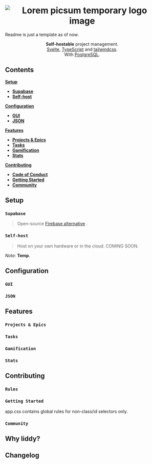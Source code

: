 <h1 align="center">
  <img src="https://picsum.photos/400/300" alt="Lorem picsum temporary logo image" />
</h1>

Readme is just a template as of now.

<div align="center">

  **Self-hostable** project management.<br>
  [Svelte][svelte], [TypeScript][ts] and [tailwindcss][tailwind].<br>
  With [PostgreSQL][postgres].<br>

</div>

## Contents

[**Setup**](#setup)
  * [**Supabase**](#supabase)
  * [**Self-host**](#self-host)

[**Configuration**](#configuration)
  * [**GUI**](#gui)
  * [**JSON**](#json)

[**Features**](#features)
  * [**Projects & Epics**](#projects-epics)
  * [**Tasks**](#tasks)
  * [**Gamification**](#gamification)
  * [**Stats**](#stats)

[**Contributing**](#contributing)
  * [**Code of Conduct**](#rules)
  * [**Getting Started**](#getting-started)
  * [**Community**](#community)


## Setup

### `Supabase`

> Open-source [Firebase alternative][supabase] .

### `Self-host`

> Host on your own hardware or in the cloud. COMING SOON.

_Note_: **Temp**.

## Configuration

### `GUI`

### `JSON`

## Features

### `Projects & Epics`

### `Tasks`

### `Gamification`

### `Stats`

## Contributing

### `Rules`

### `Getting Started`

app.css contains global rules for non-class/id selectors only.

### `Community`

## Why liddy?

## Changelog

[docs]:https://github.com/mdlsvensson/liddy/wiki
[releases]:https://github.com/mdlsvensson/liddy/releases
[svelte]:https://github.com/sveltejs/svelte
[ts]:https://github.com/microsoft/TypeScript
[tailwind]:https://github.com/tailwindlabs/tailwindcss
[postgres]:https://www.postgresql.org/
[supabase]:https://github.com/supabase/supabase
